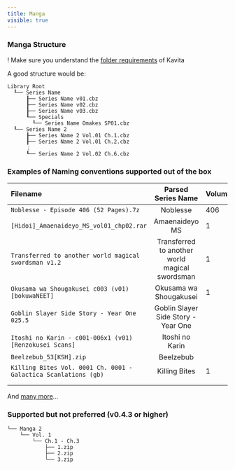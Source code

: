 ```yaml
---
title: Manga
visible: true
---
```


### Manga Structure
! Make sure you understand the [folder requirements](https://wiki.kavitareader.com/en/guides/managing-your-files/scanner#file-layout) of Kavita

A good structure would be:
```
Library Root
  ┖── Series Name
      ┠── Series Name v01.cbz
      ┠── Series Name v02.cbz
      ┠── Series Name v03.cbz
      ┖── Specials
        ┖── Series Name Omakes SP01.cbz
  ┖── Series Name 2
      ┠── Series Name 2 Vol.01 Ch.1.cbz
      ┠── Series Name 2 Vol.01 Ch.2.cbz
      ⋮
      ┖── Series Name 2 Vol.02 Ch.6.cbz
```

### Examples of Naming conventions supported out of the box

| Filename                                                        |               Parsed Series Name               | Volume | Chapter |
|:----------------------------------------------------------------|:----------------------------------------------:|:-------|:--------|
| `Noblesse - Episode 406 (52 Pages).7z`                          |                    Noblesse                    | 406    |         |
| `[Hidoi]_Amaenaideyo_MS_vol01_chp02.rar`                        |                 Amaenaideyo MS                 | 1      | 2       |
| `Transferred to another world magical swordsman v1.2`           | Transferred to another world magical swordsman | 1      | 2       |
| `Okusama wa Shougakusei c003 (v01) [bokuwaNEET]`                |             Okusama wa Shougakusei             | 1      | 3       |
| `Goblin Slayer Side Story - Year One 025.5`                     |      Goblin Slayer Side Story - Year One       |        | 25.5    |
| `Itoshi no Karin - c001-006x1 (v01) [Renzokusei Scans]`         |                Itoshi no Karin                 |        | 1-6     |
| `Beelzebub_53[KSH].zip`                                         |                   Beelzebub                    |        | 53      |
| `Killing Bites Vol. 0001 Ch. 0001 - Galactica Scanlations (gb)` |                 Killing Bites                  | 1      | 1       |
|                                                                 |                                                |        |         |
|                                                                 |                                                |        |         |
And [many more](https://github.com/Kareadita/Kavita/blob/develop/API.Tests/Parser/MangaParserTests.cs)...

### Supported but not preferred (v0.4.3 or higher)
```
└── Manga 2
    └── Vol. 1
        └── Ch.1 - Ch.3
            ├── 1.zip
            ├── 2.zip
            └── 3.zip
```            